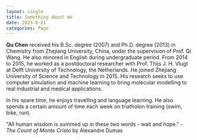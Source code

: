```yaml
---
layout: single
title: Something about me
date: 2023-8-21
categories: Page
---
```


**Qu Chen** received his B.Sc. degree (2007) and Ph.D. degree (2013) in Chemistry from Zhejiang University, China, under the supervision of Prof. Qi Wang. He also minored in English during undergraduate period. From 2014 to 2015, he worked as a postdoctoral researcher with Prof. Thijs J. H. Vlugt at Delft University of Technology, the Netherlands. He joined Zhejiang University of Science and Technology in 2015. His research seeks to use computer simulation and machine learning to bring molecular modelling to real industrial and medical applications. 

In his spare time, he enjoys travelling and language learning. He also spends a certain amount of time each week on triatholon training (swim, bike, run).

"All human wisdom is summed up in these two words - wait and hope." - *The Count of Monte Cristo* by Alexandre Dumas
